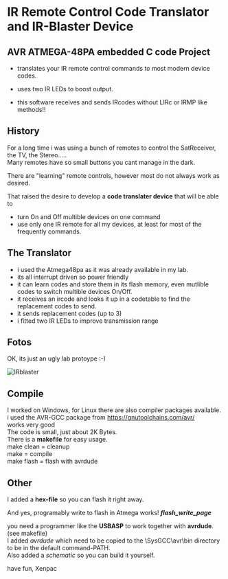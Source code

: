 # IR Remote Control Code Translator and IR-Blaster Device

## AVR ATMEGA-48PA embedded C code Project

- translates your IR remote control commands to most modern device codes.

- uses two IR LEDs to boost output.

-  this software receives and sends IRcodes without LIRc or IRMP like methods!!

## History

For a long time i was using a bunch of remotes to control the SatReceiver, the TV, the Stereo.....  
Many remotes have so small buttons you cant manage in the dark.

There are "learning" remote controls, however most do not always work as desired.

That raised the desire to develop a **code translater device** that will be able to 
- turn On and Off multible devices on one command
- use only one IR remote for all my devices, at least for most of the frequently commands.

## The Translator
- i used the Atmega48pa as it was already available in my lab.
- its all interrupt driven so power friendly
- it can learn codes and store them in its flash memory, even mutlible codes to switch multible devices On/Off.
- it receives an ircode and looks it up in a codetable to find the replacement codes to send.
- it sends replacement codes (up to 3)
- i fitted two IR LEDs to improve transmission range


## Fotos
OK, its just an ugly lab protoype :-)

![IRblaster](IRblaster.jpg)

## Compile
I worked on Windows, for Linux there are also compiler packages available.  
i used the AVR-GCC package from https://gnutoolchains.com/avr/  
works very good  
The code is small, just about 2K Bytes.  
There is a **makefile** for easy usage.   
make clean  =  cleanup   
make  = compile  
make flash = flash with avrdude  

## Other
I added a **hex-file** so you can flash it right away.

And yes, programably write to flash in Atmega works! **_flash_write_page_**  

you need a programmer like the **USBASP** to work together with **avrdude**. (see makefile)  
I added *avrdude* which need to be copied to the \SysGCC\avr\bin directory to be in the default command-PATH.  
Also added a *schematic* so you can build it yourself.  


have fun, Xenpac
